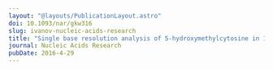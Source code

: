```yaml
---
layout: "@layouts/PublicationLayout.astro"
doi: 10.1093/nar/gkw316
slug: ivanov-nucleic-acids-research
title: "Single base resolution analysis of 5-hydroxymethylcytosine in 188 human genes: implications for hepatic gene expression"
journal: Nucleic Acids Research
pubDate: 2016-4-29
---
```

